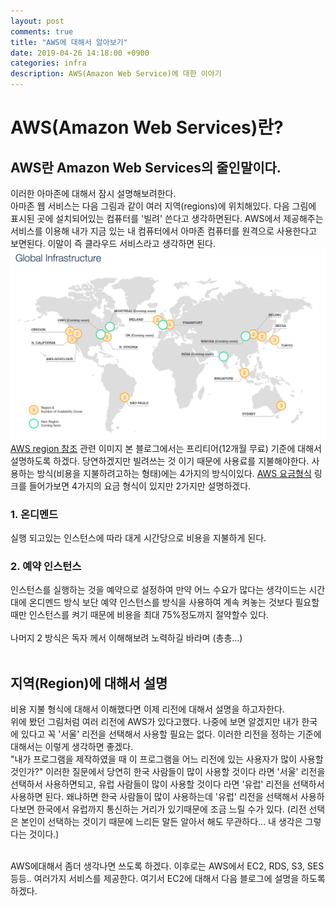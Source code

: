 ```yaml
---
layout: post
comments: true
title: "AWS에 대해서 알아보기"
date: 2019-04-26 14:18:00 +0900
categories: infra
description: AWS(Amazon Web Service)에 대한 이야기
---
```


# AWS(Amazon Web Services)란?
## AWS란 Amazon Web Services의 줄인말이다.
이러한 아마존에 대해서 잠시 설명해보려한다.<br>아마존 웹 서비스는 다음 그림과 같이 여러 지역(regions)에 위치해있다. 다음 그림에 표시된 곳에 설치되어있는 컴퓨터를 '빌려' 쓴다고 생각하면된다.
AWS에서 제공해주는 서비스를 이용해 내가 지금 있는 내 컴퓨터에서 아마존 컴퓨터를 원격으로 사용한다고 보면된다. 이말이 즉 클라우드 서비스라고 생각하면 된다.
![aws-region](/img/infra/infra-aws-region.png)
[AWS region 참조](http://jayendrapatil.com/aws-regions-availability-zones-and-edge-locations/) 관련 이미지
본 블로그에서는 프리티어(12개월 무료) 기준에 대해서 설명하도록 하겠다.
당연하겠지만 빌려쓰는 것 이기 때문에 사용료를 지불해야한다. 사용하는 방식(비용을 지불하려고하는 형태)에는 4가지의 방식이있다.
[AWS 요금형식](https://aws.amazon.com/ko/ec2/pricing/) 링크를 들어가보면 4가지의 요금 형식이 있지만 2가지만 설명하겠다.
### 1. 온디멘드
실행 되고있는 인스턴스에 따라 대게 시간당으로 비용을 지불하게 된다.
### 2. 예약 인스턴스
인스턴스를 실행하는 것을 예약으로 설정하여 만약 어느 수요가 많다는 생각이드는 시간대에 온디멘드 방식 보단 예약 인스턴스를 방식을 사용하여 계속 켜놓는 것보다 필요할 때만 인스턴스를 켜기 때문에 비용을 최대 75%정도까지 절약할수 있다. <br><br>나머지 2 방식은 독자 께서 이해해보려 노력하길 바라며 (총총...)<br><br>

## 지역(Region)에 대해서 설명
비용 지불 형식에 대해서 이해했다면 이제 리전에 대해서 설명을 하고자한다.<br>위에 봤던 그림처럼 여러 리전에 AWS가 있다고했다. 나중에 보면 알겠지만 내가 한국에 있다고 꼭 '서울' 리전을 선택해서 사용할 필요는 없다. 이러한 리전을 정하는 기준에 대해서는 이렇게 생각하면 좋겠다.<br>"내가 프로그램을 제작하였을 때 이 프로그램을 어느 리전에 있는 사용자가 많이 사용할 것인가?" 이러한 질문에서 당연히 한국 사람들이 많이 사용할 것이다 라면 '서울' 리전을 선택하서 사용하면되고, 유럽 사람들이 많이 사용할 것이다 라면 '유럽' 리전을 선택하서 사용하면 된다. 왜냐하면 한국 사람들이 많이 사용하는데 '유럽' 리전을 선택해서 사용하다보면 한국에서 유럽까지 통신하는 거리가 있기때문에 조금 느릴 수가 있다. (리전 선택은 본인이 선택하는 것이기 때문에 느리든 말든 알아서 해도 무관하다... 내 생각은 그렇다는 것이다.)<br><br>

AWS에대해서 좀더 생각나면 쓰도록 하겠다. 이후로는 AWS에서 EC2, RDS, S3, SES 등등.. 여러가지 서비스를 제공한다.
여기서 EC2에 대해서 다음 블로그에 설명을 하도록 하겠다.
